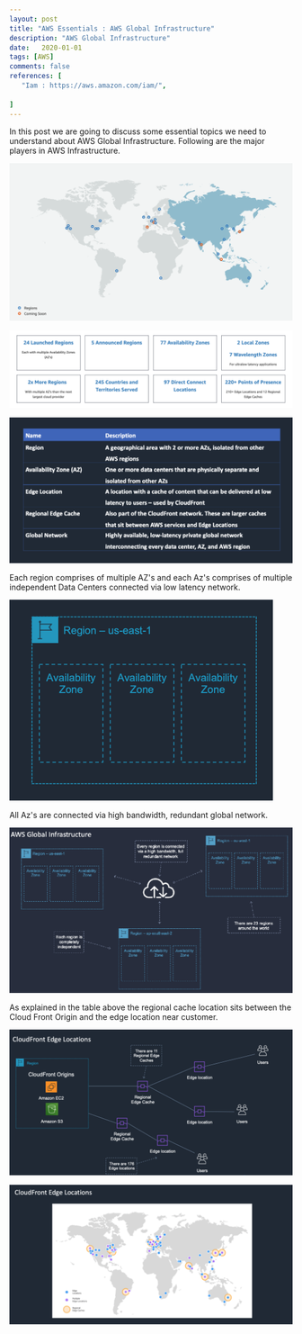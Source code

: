 ```yaml
---
layout: post
title: "AWS Essentials : AWS Global Infrastructure"
description: "AWS Global Infrastructure"
date:   2020-01-01
tags: [AWS]
comments: false
references: [
   "Iam : https://aws.amazon.com/iam/",
   
]
---  
```


In this post we are going to discuss some essential topics we need to understand about AWS Global Infrastructure. Following are the major players in AWS Infrastructure. 

![](../../images/2020-11-13-23-11-07.png)

![](../../images/2020-11-13-23-10-38.png)

![](../../images/2020-11-13-22-58-52.png)

Each region comprises of multiple AZ's and each Az's comprises of multiple independent Data Centers connected via low latency network.

![](../../images/2020-11-13-23-02-07.png)

All Az's are connected via high bandwidth, redundant global network. 

![](../../images/2020-11-13-23-08-42.png)

As explained in the table above the regional cache location sits between the Cloud Front Origin and the edge location near customer. 

![](../../images/2020-11-13-23-13-26.png)

![](../../images/2020-11-13-23-14-26.png)